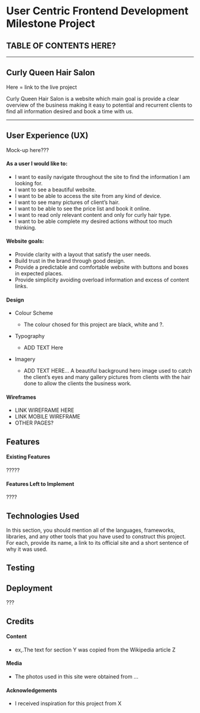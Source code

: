 # User Centric Frontend Development Milestone Project

## TABLE OF CONTENTS HERE?

---



## Curly Queen Hair Salon

Here = link to the live project 

Curly Queen Hair Salon is a website which main goal is provide a clear overview of the business making it easy to potential and recurrent clients to find all information desired and book a time with us. 
___

## User Experience (UX)

Mock-up here???

#### As a user I would like to:

- I want to easily navigate throughout the site to find the information I am looking for.
- I want to see a beautiful website.
- I want to be able to access the site from any kind of device.
- I want to see many pictures of client’s hair.
- I want to be able to see the price list and book it online.
- I want to read only relevant content and only for curly hair type.
- I want to be able complete my desired actions without too much thinking.

#### Website goals:

- Provide clarity with a layout that satisfy the user needs.
- Build trust in the brand through good design.
- Provide a predictable and comfortable website with buttons and boxes in expected places.
- Provide simplicity avoiding overload information  and excess of content links.

#### Design

- 	Colour Scheme
       - The colour chosed for this project are black, white and ?.

- Typography
    - ADD TEXT Here

- Imagery
     - ADD TEXT HERE... A beautiful background hero image used to catch the client’s eyes and many gallery pictures from clients with the hair done to allow the clients the business work.


#### Wireframes

- LINK WIREFRAME HERE
- LINK MOBILE WIREFRAME
- OTHER PAGES?

## Features

#### Existing Features
?????

#### Features Left to Implement
????

## Technologies Used
In this section, you should mention all of the languages, frameworks, libraries, and any other tools that you have used to construct this project. For each, provide its name, a link to its official site and a short sentence of why it was used.

## Testing

## Deployment

???

## Credits

#### Content
- ex,.The text for section Y was copied from the Wikipedia article Z

#### Media

- The photos used in this site were obtained from ...

#### Acknowledgements

- I received inspiration for this project from X













    
    	



















